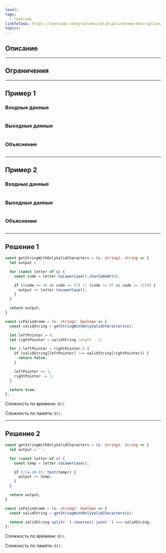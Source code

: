 ```yaml
---
level: 
tags:
  - leetcode
linkToTask: https://leetcode.com/problems/valid-palindrome/description/
topics:
---
```

## Описание

---
## Ограничения

---
## Пример 1

### Входные данные

```

```
### Выходные данные

```

```
### Объяснение

```

```

---
## Пример 2

### Входные данные

```

```
### Выходные данные

```

```
### Объяснение

```

```

---
## Решение 1

```typescript
const getStringWithOnlyValidCharacters = (s: string): string => {
  let output = '';

  for (const letter of s) {
    const code = letter.toLowerCase().charCodeAt(0);

    if ((code >= 48 && code <= 57) || (code >= 97 && code <= 122)) {
      output += letter.toLowerCase();
    }
  }

  return output;
}

const isPalindrome = (s: string): boolean => {
  const validString = getStringWithOnlyValidCharacters(s);

  let leftPointer = 0;
  let rightPointer = validString.length - 1;

  for (;leftPointer < rightPointer;) {
    if (validString[leftPointer] !== validString[rightPointer]) {
      return false;
    }

    leftPointer += 1;
    rightPointer -= 1;
  }

  return true;
};
```

Сложность по времени: `O()`.

Сложность по памяти: `O()`.

---
## Решение 2

```typescript
const getStringWithOnlyValidCharacters = (s: string): string => {
  let output = '';

  for (const letter of s) {
    const temp = letter.toLowerCase();

    if (/[a-z0-9]/.test(temp)) {
      output += temp;
    }
  }

  return output;
}

const isPalindrome = (s: string): boolean => {
  const validString = getStringWithOnlyValidCharacters(s);

  return validString.split('').reverse().join('') === validString;
};
```

Сложность по времени: `O()`.

Сложность по памяти: `O()`.
